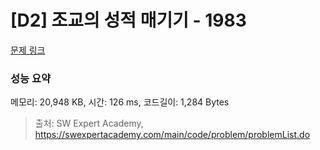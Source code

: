 # [D2] 조교의 성적 매기기 - 1983 

[문제 링크](https://swexpertacademy.com/main/code/problem/problemDetail.do?contestProbId=AV5PwGK6AcIDFAUq) 

### 성능 요약

메모리: 20,948 KB, 시간: 126 ms, 코드길이: 1,284 Bytes



> 출처: SW Expert Academy, https://swexpertacademy.com/main/code/problem/problemList.do